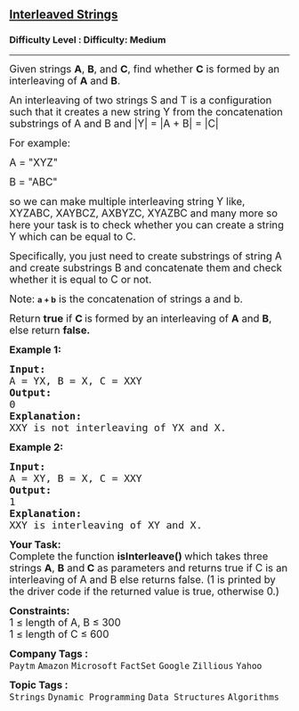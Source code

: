 <h2><a href="https://www.geeksforgeeks.org/problems/interleaved-strings/1?page=1&difficulty=Medium&status=unsolved&sortBy=submissions">Interleaved Strings</a></h2><h3>Difficulty Level : Difficulty: Medium</h3><hr><div class="problems_problem_content__Xm_eO"><p><span style="font-size: 18px;">Given strings <strong>A</strong>, <strong>B</strong>, and <strong>C</strong>, find whether <strong>C</strong> is formed by an interleaving of <strong>A</strong>&nbsp;and <strong>B</strong>.</span></p>
<p><span style="font-size: 18px;">An interleaving of two strings S&nbsp;and T&nbsp;is a configuration such&nbsp;that it creates a new string Y from the concatenation substrings of A and B and |Y| = |A + B| = |C|</span></p>
<p><span style="font-size: 18px;">For example:</span></p>
<p><span style="font-size: 18px;">A = "XYZ"</span></p>
<p><span style="font-size: 18px;">B = "ABC"</span></p>
<p><span style="font-size: 18px;">so we can make multiple interleaving string Y like, XYZABC, XAYBCZ, AXBYZC, XYAZBC and many more so here your task is to check whether you can create a string Y which can be equal to C.</span></p>
<p><span style="font-size: 18px;">Specifically, you just need to create substrings of string A and create substrings&nbsp;B and concatenate&nbsp;them and check whether it is equal to C or not.</span></p>
<p><span style="font-size: 18px;">Note: </span><strong>a + b</strong><span style="font-size: 18px;"> is the concatenation of strings a and b.</span></p>
<p><span style="font-size: 18px;">Return <strong>true</strong>&nbsp;if <strong>C</strong></span>&nbsp;<span style="font-size: 18px;">is formed by an interleaving of <strong>A</strong>&nbsp;and <strong>B</strong>, else return <strong>false.</strong></span></p>
<p><span style="font-size: 18px;"><strong>Example 1:</strong></span></p>
<pre><span style="font-size: 18px;"><strong>Input:
</strong>A = YX, B = X, C =&nbsp;XXY
<strong>Output: <br></strong>0<strong>
Explanation: <br></strong>XXY is not interleaving of YX and X.
</span></pre>
<p><span style="font-size: 18px;"><strong>Example 2:</strong></span></p>
<pre><span style="font-size: 18px;"><strong>Input:
</strong>A = XY, B = X, C = XXY
<strong>Output: <br></strong>1<strong>
Explanation: <br></strong>XXY is interleaving of XY and X.</span>
</pre>
<p><span style="font-size: 18px;"><strong>Your Task:</strong><br>Complete the function <strong>isInterleave() </strong>which takes three strings <strong>A</strong>, <strong>B</strong> and<strong> C</strong> as parameters and returns true if C is an interleaving of A and B else returns false. (1 is printed by the driver code if the returned value is true, otherwise 0.)</span></p>
<p><span style="font-size: 18px;"><strong>Constraints:</strong><br>1 ≤ length of A, B ≤ 300<br>1 ≤ length of C ≤ 600</span></p></div><p><span style=font-size:18px><strong>Company Tags : </strong><br><code>Paytm</code>&nbsp;<code>Amazon</code>&nbsp;<code>Microsoft</code>&nbsp;<code>FactSet</code>&nbsp;<code>Google</code>&nbsp;<code>Zillious</code>&nbsp;<code>Yahoo</code>&nbsp;<br><p><span style=font-size:18px><strong>Topic Tags : </strong><br><code>Strings</code>&nbsp;<code>Dynamic Programming</code>&nbsp;<code>Data Structures</code>&nbsp;<code>Algorithms</code>&nbsp;